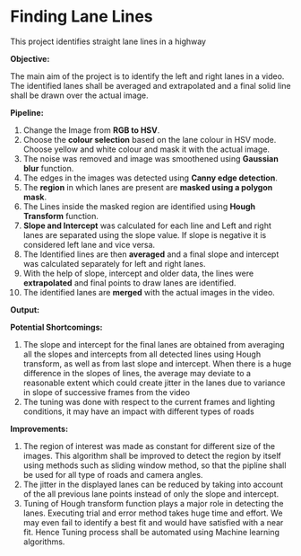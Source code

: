 # Finding Lane Lines
This project identifies straight lane lines in a highway

**Objective:**

The main aim of the project is to identify the left and right lanes in a video. The identified lanes shall be averaged and extrapolated and a final solid line shall be drawn over the actual image.

**Pipeline:**

1. Change the Image from **RGB to HSV**.
2. Choose the **colour selection** based on the lane colour in HSV mode. Choose yellow and white colour and mask it with the actual image.
3. The noise was removed and image was smoothened using **Gaussian blur** function.
4. The edges in the images was detected using **Canny edge detection**.
5. The **region** in which lanes are present are **masked using a polygon mask**.
6. The Lines inside the masked region are identified using **Hough Transform** function.
7. **Slope and Intercept** was calculated for each line and Left and right lanes are separated using the slope value. If slope is negative it is considered left lane and vice versa.
8. The Identified lines are then **averaged** and a final slope and intercept was calculated separately for left and right lanes.
9. With the help of slope, intercept and older data, the lines were **extrapolated** and final points to draw lanes are identified.
10. The identified lanes are **merged** with the actual images in the video. 

**Output:**

**Potential Shortcomings:**

1. The slope and intercept for the final lanes are obtained from averaging all the slopes and intercepts from all detected lines using Hough transform, as well as from last slope and intercept. When there is a huge difference in the slopes of lines, the average may deviate to a reasonable extent which could create jitter in the lanes due to variance in slope of successive frames from the video
2. The tuning was done with respect to the current frames and lighting conditions, it may have an impact with different types of roads

**Improvements:**

1. The region of interest was made as constant for different size of the images. This algorithm shall be improved to detect the region by itself using methods such as sliding window method, so that the pipline shall be used for all type of roads and camera angles.
2. The jitter in the displayed lanes can be reduced by taking into account of the all previous lane points instead of only the slope and intercept.
3. Tuning of Hough transform function plays a major role in detecting the lanes. Executing trial and error method takes huge time and effort. We may even fail to identify a best fit and would have satisfied with a near fit. Hence Tuning process shall be automated using Machine learning algorithms.
